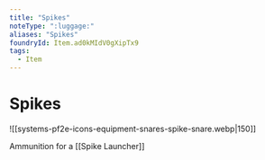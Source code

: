 ```yaml
---
title: "Spikes"
noteType: ":luggage:"
aliases: "Spikes"
foundryId: Item.ad0kMIdV0gXipTx9
tags:
  - Item
---
```


# Spikes
![[systems-pf2e-icons-equipment-snares-spike-snare.webp|150]]

Ammunition for a [[Spike Launcher]]
